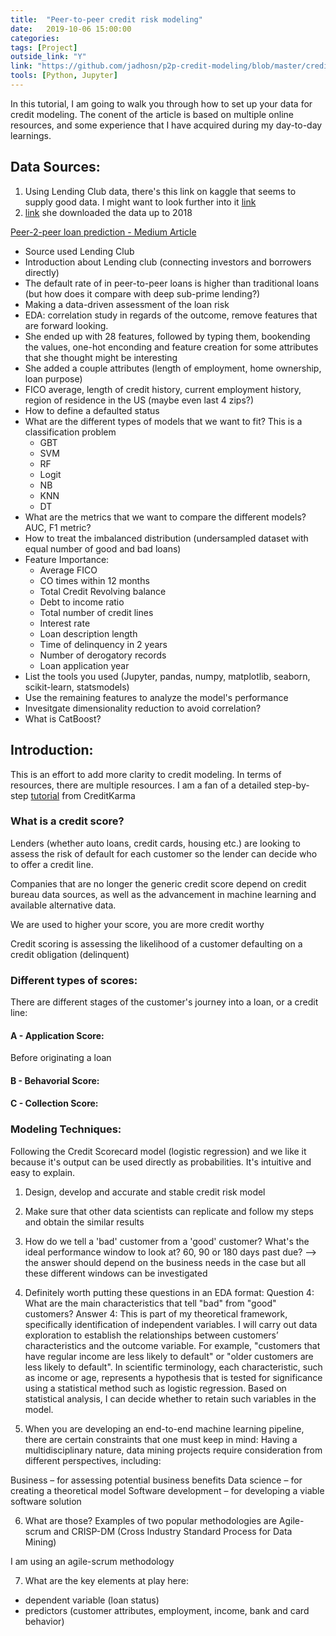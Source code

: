 ```yaml
---
title:  "Peer-to-peer credit risk modeling"
date:   2019-10-06 15:00:00
categories:  
tags: [Project]
outside_link: "Y"
link: "https://github.com/jadhosn/p2p-credit-modeling/blob/master/credit-risk-walkthrough.ipynb"
tools: [Python, Jupyter]
---
```

In this tutorial, I am going to walk you through how to set up your data for credit modeling. The conent of the article is based on multiple online resources, and some experience that I have acquired during my day-to-day learnings. 

## Data Sources:
1. Using Lending Club data, there's this link on kaggle that seems to supply good data. I might want to look further into it [link](https://www.kaggle.com/wordsforthewise/lending-club)
2. [link](https://www.lendingclub.com/info/download-data.action) she downloaded the data up to 2018

[Peer-2-peer loan prediction - Medium Article](https://medium.com/@jiaminhan/peer-to-peer-loan-default-prediction-using-lending-club-data-3f75886cb1e)
- Source used Lending Club
- Introduction about Lending club (connecting investors and borrowers directly)
- The default rate of in peer-to-peer loans is higher than traditional loans (but how does it compare with deep sub-prime lending?)
- Making a data-driven assessment of the loan risk 
- EDA: correlation study in regards of the outcome, remove features that are forward looking.
- She ended up with 28 features, followed by typing them, bookending the values, one-hot enconding and feature creation 
for some attributes that she thought might be interesting
- She added a couple attributes (length of employment, home ownership, loan purpose)
- FICO average, length of credit history, current employment history, region of residence in the US (maybe even last 4 zips?)
- How to define a defaulted status 
- What are the different types of models that we want to fit? This is a classification problem 
    - GBT
    - SVM
    - RF
    - Logit
    - NB
    - KNN
    - DT
- What are the metrics that we want to compare the different models? AUC, F1 metric? 
- How to treat the imbalanced distribution (undersampled dataset with equal number of good and bad loans)
- Feature Importance: 
    - Average FICO
    - CO times within 12 months
    - Total Credit Revolving balance
    - Debt to income ratio 
    - Total number of credit lines 
    - Interest rate
    - Loan description length 
    - Time of delinquency in 2 years 
    - Number of derogatory records 
    - Loan application year 
- List the tools you used (Jupyter, pandas, numpy, matplotlib, seaborn, scikit-learn, statsmodels)
- Use the remaining features to analyze the model's performance 
- Invesitgate dimensionality reduction to avoid correlation? 
- What is CatBoost?


## Introduction: 
This is an effort to add more clarity to credit modeling. In terms of resources,
there are multiple resources. I am a fan of a detailed step-by-step [tutorial](https://www.worldprogramming.com/us/blog/credit_scoring_development_pt1) from CreditKarma

### What is a credit score? 
Lenders (whether auto loans, credit cards, housing etc.) are looking to assess the risk of default for each customer so the lender can decide who to offer a credit line. 

Companies that are no longer the generic credit score depend on credit bureau data sources, as well as the advancement in machine learning and available alternative data. 

We are used to higher your score, you are more credit worthy 

Credit scoring is assessing the likelihood of a customer defaulting on a credit obligation (delinquent)

### Different types of scores: 
There are different stages of the customer's journey into a loan, or a credit line: 
#### A - Application Score:

Before originating a loan

#### B - Behavorial Score:

#### C - Collection Score:

### Modeling Techniques: 
Following the Credit Scorecard model (logistic regression) and we like it because it's output can be used directly as probabilities. It's intuitive and easy to explain. 

1. Design, develop and accurate and stable credit risk model 
2. Make sure that other data scientists can replicate and follow my steps and obtain the similar results 

3. How do we tell a 'bad' customer from a 'good' customer? What's the ideal performance window to look at? 60, 90 or 180 days past due?
--> the answer should depend on the business needs in the case but all these different windows can be investigated 

4. Definitely worth putting these questions in an EDA format: 
Question 4: What are the main characteristics that tell "bad" from "good" customers?
Answer 4: This is part of my theoretical framework, specifically identification of independent variables. I will carry out data exploration to establish the relationships between customers’ characteristics and the outcome variable. For example, "customers that have regular income are less likely to default" or "older customers are less likely to default". In scientific terminology, each characteristic, such as income or age, represents a hypothesis that is tested for significance using a statistical method such as logistic regression. Based on statistical analysis, I can decide whether to retain such variables in the model.

5. When you are developing an end-to-end machine learning pipeline, there are certain constraints that one must keep in mind: 
Having a multidisciplinary nature, data mining projects require consideration from different perspectives, including:

Business – for assessing potential business benefits
Data science – for creating a theoretical model
Software development – for developing a viable software solution

6. What are those? 
Examples of two popular methodologies are Agile-scrum and CRISP-DM (Cross Industry Standard Process for Data Mining)

I am using an agile-scrum methodology 

7. What are the key elements at play here:
- dependent variable (loan status)
- predictors (customer attributes, employment, income, bank and card behavior)